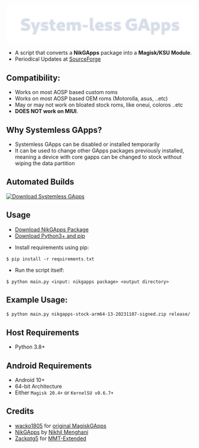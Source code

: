 ![System-less GApps](.github/logo.png "System-less GApps")

 - A script that converts a **NikGApps** package into a **Magisk/KSU Module**.
 - Periodical Updates at [SourceForge](https://sourceforge.net/projects/systemless-gapps/)

## Compatibility:

 - Works on most AOSP based custom roms
 - Works on most AOSP based OEM roms (Motorolla, asus, ..etc)
 - May or may not work on bloated stock roms, like oneui, coloros ..etc
  - **DOES NOT work on MIUI**.

## Why Systemless GApps?

 - Systemless GApps can be disabled or installed temporarily 
 - It can be used to change other GApps packages previously installed, meaning a device with core gapps can be changed to stock without wiping the data partition

## Automated Builds
[![Download Systemless GApps](https://a.fsdn.com/con/app/sf-download-button)](https://sourceforge.net/projects/systemless-gapps/files)

## Usage
 - [Download NikGApps Package](https://nikgapps.com/downloads)
 - [Download Python3+ and pip](https://www.python.org/downloads/)

 * Install requirements using pip:
 ```shell
 $ pip install -r requirements.txt
 ```

* Run the script itself:
 ```shell
 $ python main.py <input: nikgapps package> <output directory>
 ```

## Example Usage:
 ```shell
 $ python main.py nikgapps-stock-arm64-13-20231107-signed.zip release/
 ```

## Host Requirements
 - Python 3.8+

## Android Requirements
 - Android 10+
 - 64-bit Architecture
 - Either `Magisk 20.4+` or `KernelSU v0.6.7+`

## Credits

 * [wacko1805](https://github.com/wacko1805) for [original MagiskGApps](https://github.com/wacko1805/MagiskGapps)
 * [NikGApps](https://nikgapps.com/) by [Nikhil Menghani](https://t.me/inikhilmenghani)
 * [Zackptg5](https://github.com/Zackptg5/) for [MMT-Extended](https://github.com/Zackptg5/MMT-Extended)
